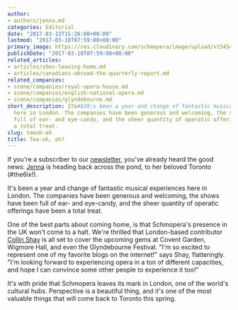 ```yaml
---
author:
- authors/jenna.md
categories: Editorial
date: "2017-03-13T15:26:00+00:00"
lastmod: "2017-03-18T07:59:00+00:00"
primary_image: https://res.cloudinary.com/schmopera/image/upload/v1545409169/media/webhook-uploads/1489500294426/2017-03-14---Toronto.jpg.jpg
publishDate: "2017-03-18T07:59:00+00:00"
related_articles:
- articles/shes-leaving-home.md
- articles/canadians-abroad-the-quarterly-report.md
related_companies:
- scene/companies/royal-opera-house.md
- scene/companies/english-national-opera.md
- scene/companies/glyndebourne.md
short_description: It&#039;s been a year and change of fantastic musical experiences
  here in London. The companies have been generous and welcoming, the shows have been
  full of ear- and eye-candy, and the sheer quantity of operatic offerings have been
  a total treat.
slug: teeoh-eh
title: Tee-oh, eh?
---
```


If you're a subscriber to our [newsletter](/get-our-newsletter-stay-in-the-loop/), you've already heard the good news: [Jenna](/authors/jenna-douglas/) is heading back across the pond, to her beloved Toronto (#the6ix!).

It's been a year and change of fantastic musical experiences here in London. The companies have been generous and welcoming, the shows have been full of ear- and eye-candy, and the sheer quantity of operatic offerings have been a total treat.

One of the best parts about coming home, is that Schmopera's presence in the UK won't come to a halt. We're thrilled that London-based contributor [Collin Shay](/authors/collin-shay/) is all set to cover the upcoming gems at Covent Garden, Wigmore Hall, and even the Glyndebourne Festival. "I'm so excited to represent one of my favorite blogs on the internet!" says Shay, flatteringly. "I'm looking forward to experiencing opera in a ton of different capacities, and hope I can convince some other people to experience it too!"

It's with pride that Schmopera leaves its mark in London, one of the world's cultural hubs. Perspective is a beautiful thing, and it's one of the most valuable things that will come back to Toronto this spring.




